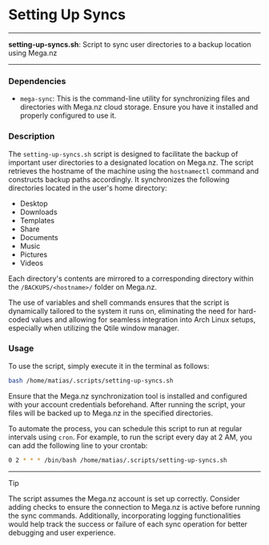 # Setting Up Syncs

---

**setting-up-syncs.sh**: Script to sync user directories to a backup location using Mega.nz

---

### Dependencies

- `mega-sync`: This is the command-line utility for synchronizing files and directories with Mega.nz cloud storage. Ensure you have it installed and properly configured to use it.

### Description

The `setting-up-syncs.sh` script is designed to facilitate the backup of important user directories to a designated location on Mega.nz. The script retrieves the hostname of the machine using the `hostnamectl` command and constructs backup paths accordingly. It synchronizes the following directories located in the user's home directory:

- Desktop
- Downloads
- Templates
- Share
- Documents
- Music
- Pictures
- Videos

Each directory's contents are mirrored to a corresponding directory within the `/BACKUPS/<hostname>/` folder on Mega.nz.

The use of variables and shell commands ensures that the script is dynamically tailored to the system it runs on, eliminating the need for hard-coded values and allowing for seamless integration into Arch Linux setups, especially when utilizing the Qtile window manager.

### Usage

To use the script, simply execute it in the terminal as follows:

```bash
bash /home/matias/.scripts/setting-up-syncs.sh
```

Ensure that the Mega.nz synchronization tool is installed and configured with your account credentials beforehand. After running the script, your files will be backed up to Mega.nz in the specified directories. 

To automate the process, you can schedule this script to run at regular intervals using `cron`. For example, to run the script every day at 2 AM, you can add the following line to your crontab:

```bash
0 2 * * * /bin/bash /home/matias/.scripts/setting-up-syncs.sh
```

---

> [!TIP] 
> The script assumes the Mega.nz account is set up correctly. Consider adding checks to ensure the connection to Mega.nz is active before running the sync commands. Additionally, incorporating logging functionalities would help track the success or failure of each sync operation for better debugging and user experience.